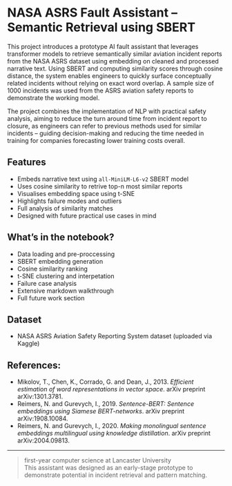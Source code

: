 # NASA ASRS Fault Assistant – Semantic Retrieval using SBERT

This project introduces a prototype AI fault assistant that leverages transformer models to retrieve semantically similar aviation incident reports from the NASA ASRS dataset using embedding on cleaned and processed narrative text. Using SBERT and computing similarity scores through cosine distance, the system enables engineers to quickly surface conceptually related incidents without relying on exact word overlap. A sample size of 1000 incidents was used from the ASRS aviation safety reports to demonstrate the working model. 

The project combines the implementation of NLP with practical safety analysis, aiming to reduce the turn around time from incident report to closure, as engineers can refer to previous methods used for similar incidents – guiding decision-making and reducing the time needed in training for companies forecasting lower training costs overall.

## Features

- Embeds narrative text using `all-MiniLM-L6-v2` SBERT model  
- Uses cosine similarity to retrive top-n most similar reports  
- Visualises embedding space using t-SNE  
- Highlights failure modes and outliers  
- Full analysis of similarity matches  
- Designed with future practical use cases in mind  

## What’s in the notebook?

-  Data loading and pre-proccessing  
-  SBERT embedding generation  
-  Cosine similarity ranking  
-  t-SNE clustering and interpetation  
-  Failure case analysis  
-  Extensive markdown walkthrough  
-  Full future work section  

## Dataset

- NASA ASRS Aviation Safety Reporting System dataset (uploaded via Kaggle)

##  References:

- Mikolov, T., Chen, K., Corrado, G. and Dean, J., 2013. *Efficient estimation of word representations in vector space*. arXiv preprint arXiv:1301.3781.  
- Reimers, N. and Gurevych, I., 2019. *Sentence-BERT: Sentence embeddings using Siamese BERT-networks*. arXiv preprint arXiv:1908.10084.  
- Reimers, N. and Gurevych, I., 2020. *Making monolingual sentence embeddings multilingual using knowledge distillation*. arXiv preprint arXiv:2004.09813. 

---

> first-year computer science at Lancaster University  
> This assistant was designed as an early-stage prototype to demonstrate potential in incident retrieval and pattern matching.
